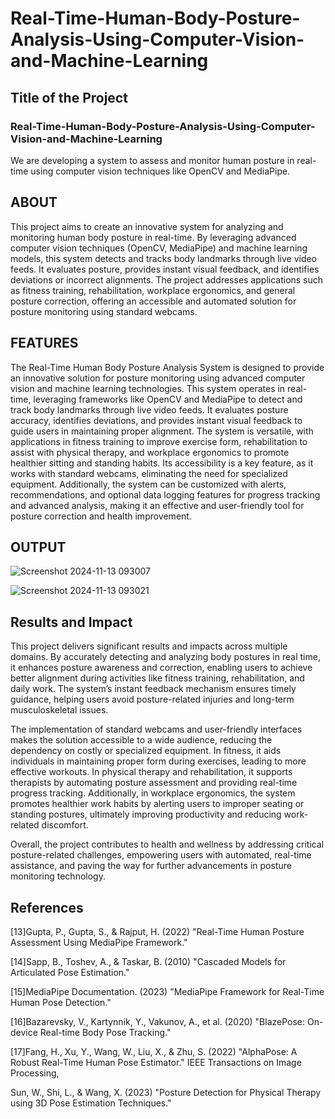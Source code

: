# Real-Time-Human-Body-Posture-Analysis-Using-Computer-Vision-and-Machine-Learning
## Title of the Project
### Real-Time-Human-Body-Posture-Analysis-Using-Computer-Vision-and-Machine-Learning
We are developing a system to assess and monitor human posture in real-time using computer vision techniques like OpenCV and MediaPipe. 

## ABOUT
This project aims to create an innovative system for analyzing and monitoring human body posture in real-time. By leveraging advanced computer vision techniques (OpenCV, MediaPipe) and machine learning models, this system detects and tracks body landmarks through live video feeds. It evaluates posture, provides instant visual feedback, and identifies deviations or incorrect alignments. The project addresses applications such as fitness training, rehabilitation, workplace ergonomics, and general posture correction, offering an accessible and automated solution for posture monitoring using standard webcams.

## FEATURES
The Real-Time Human Body Posture Analysis System is designed to provide an innovative solution for posture monitoring using advanced computer vision and machine learning technologies. This system operates in real-time, leveraging frameworks like OpenCV and MediaPipe to detect and track body landmarks through live video feeds. It evaluates posture accuracy, identifies deviations, and provides instant visual feedback to guide users in maintaining proper alignment. The system is versatile, with applications in fitness training to improve exercise form, rehabilitation to assist with physical therapy, and workplace ergonomics to promote healthier sitting and standing habits. Its accessibility is a key feature, as it works with standard webcams, eliminating the need for specialized equipment. Additionally, the system can be customized with alerts, recommendations, and optional data logging features for progress tracking and advanced analysis, making it an effective and user-friendly tool for posture correction and health improvement.

## OUTPUT
![Screenshot 2024-11-13 093007](https://github.com/user-attachments/assets/3dbc762d-1a17-45fd-bfd2-1c16269bc87c)

![Screenshot 2024-11-13 093021](https://github.com/user-attachments/assets/11dcf45a-d28a-4f02-8ee6-b2bbc553f512)

## Results and Impact
This project delivers significant results and impacts across multiple domains. By accurately detecting and analyzing body postures in real time, it enhances posture awareness and correction, enabling users to achieve better alignment during activities like fitness training, rehabilitation, and daily work. The system’s instant feedback mechanism ensures timely guidance, helping users avoid posture-related injuries and long-term musculoskeletal issues.
 
The implementation of standard webcams and user-friendly interfaces makes the solution accessible to a wide audience, reducing the dependency on costly or specialized equipment. In fitness, it aids individuals in maintaining proper form during exercises, leading to more effective workouts. In physical therapy and rehabilitation, it supports therapists by automating posture assessment and providing real-time progress tracking. Additionally, in workplace ergonomics, the system promotes healthier work habits by alerting users to improper seating or standing postures, ultimately improving productivity and reducing work-related discomfort.

Overall, the project contributes to health and wellness by addressing critical posture-related challenges, empowering users with automated, real-time assistance, and paving the way for further advancements in posture monitoring technology.

## References
[13]Gupta, P., Gupta, S., & Rajput, H. (2022)
"Real-Time Human Posture Assessment Using MediaPipe Framework." 

[14]Sapp, B., Toshev, A., & Taskar, B. (2010)
"Cascaded Models for Articulated Pose Estimation." 

[15]MediaPipe Documentation. (2023)
"MediaPipe Framework for Real-Time Human Pose Detection."

[16]Bazarevsky, V., Kartynnik, Y., Vakunov, A., et al. (2020)
"BlazePose: On-device Real-time Body Pose Tracking."

[17]Fang, H., Xu, Y., Wang, W., Liu, X., & Zhu, S. (2022) "AlphaPose: A Robust Real-Time Human Pose Estimator."
IEEE Transactions on Image Processing,

Sun, W., Shi, L., & Wang, X. (2023)
"Posture Detection for Physical Therapy using 3D Pose Estimation Techniques."
